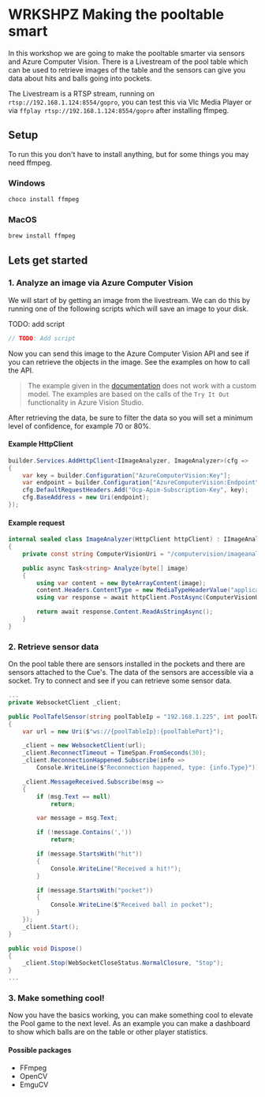 # WRKSHPZ Making the pooltable smart

In this workshop we are going to make the pooltable smarter via sensors and Azure Computer Vision.
There is a Livestream of the pool table which can be used to retrieve images of the table and the sensors can give you data about hits and balls going into pockets.

The Livestream is a RTSP stream, running on `rtsp://192.168.1.124:8554/gopro`, you can test this via Vlc Media Player or via `ffplay rtsp://192.168.1.124:8554/gopro` after installing ffmpeg.

## Setup

To run this you don't have to install anything, but for some things you may need ffmpeg.

### Windows

``` powershell
choco install ffmpeg
```

### MacOS

```zsh
brew install ffmpeg
```

## Lets get started

### 1. Analyze an image via Azure Computer Vision

We will start of by getting an image from the livestream. We can do this by running one of the following scripts which will save an image to your disk.

TODO: add script

``` csharp
// TODO: Add script
```

Now you can send this image to the Azure Computer Vision API and see if you can retrieve the objects in the image. See the examples on how to call the API.

> The example given in the [documentation](https://learn.microsoft.com/en-us/azure/ai-services/computer-vision/quickstarts-sdk/image-analysis-client-library-40?tabs=visual-studio%2Clinux&pivots=programming-language-csharp) does not work with a custom model. The examples are based on the calls of the `Try It Out` functionality in Azure Vision Studio.

After retrieving the data, be sure to filter the data so you will set a minimum level of confidence, for example 70 or 80%.

#### Example HttpClient

``` csharp
builder.Services.AddHttpClient<IImageAnalyzer, ImageAnalyzer>(cfg =>
{
    var key = builder.Configuration["AzureComputerVision:Key"];
    var endpoint = builder.Configuration["AzureComputerVision:Endpoint"];
    cfg.DefaultRequestHeaders.Add("Ocp-Apim-Subscription-Key", key);
    cfg.BaseAddress = new Uri(endpoint);
});
```

#### Example request

``` csharp
internal sealed class ImageAnalyzer(HttpClient httpClient) : IImageAnalyzer
{
    private const string ComputerVisionUri = "/computervision/imageanalysis:analyze?overload=stream&model-name=pooltablemodelv3&api-version=2023-04-01-preview";

    public async Task<string> Analyze(byte[] image)
    {
        using var content = new ByteArrayContent(image);
        content.Headers.ContentType = new MediaTypeHeaderValue("application/octet-stream");
        using var response = await httpClient.PostAsync(ComputerVisionUri, content);

        return await response.Content.ReadAsStringAsync();
    }
}
```

### 2. Retrieve sensor data

On the pool table there are sensors installed in the pockets and there are sensors attached to the Cue's. The data of the sensors are accessible via a socket.
Try to connect and see if you can retrieve some sensor data.

``` csharp
...
private WebsocketClient _client;

public PoolTafelSensor(string poolTableIp = "192.168.1.225", int poolTablePort = 81)
{
    var url = new Uri($"ws://{poolTableIp}:{poolTablePort}");

    _client = new WebsocketClient(url);
    _client.ReconnectTimeout = TimeSpan.FromSeconds(30);
    _client.ReconnectionHappened.Subscribe(info =>
        Console.WriteLine($"Reconnection happened, type: {info.Type}"));

    _client.MessageReceived.Subscribe(msg =>
    {
        if (msg.Text == null)
            return;

        var message = msg.Text;

        if (!message.Contains(','))
            return;

        if (message.StartsWith("hit"))
        {
            Console.WriteLine("Received a hit!");
        }

        if (message.StartsWith("pocket"))
        {
            Console.WriteLine($"Received ball in pocket");
        }
    });
    _client.Start();
}

public void Dispose()
{
    _client.Stop(WebSocketCloseStatus.NormalClosure, "Stop");
}
...
```

### 3. Make something cool!

Now you have the basics working, you can make something cool to elevate the Pool game to the next level.
As an example you can make a dashboard to show which balls are on the table or other player statistics.

#### Possible packages

- FFmpeg
- OpenCV
- EmguCV
